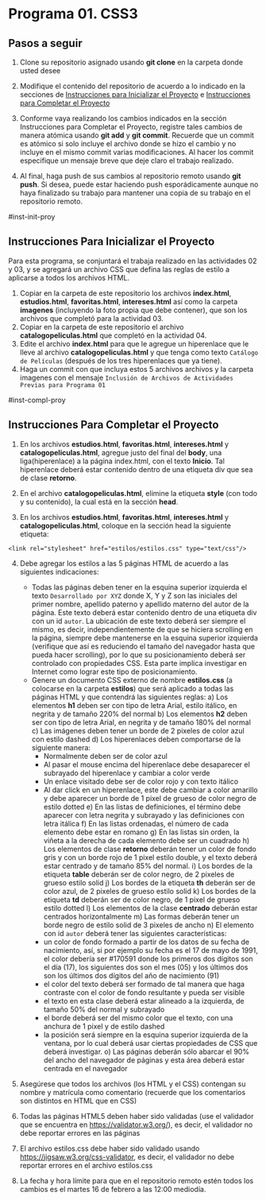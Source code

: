 # Programa 01. CSS3

## Pasos a seguir

1. Clone su repositorio asignado usando **git clone** en la carpeta donde usted desee

2. Modifique el contenido del repositorio de acuerdo a lo indicado en la secciones de [Instrucciones para Inicializar el Proyecto](#inst-init-proy) e [Instrucciones para Completar el Proyecto](#inst-compl-proy)

3. Conforme vaya realizando los cambios indicados en la sección Instrucciones para Completar el Proyecto, registre tales cambios de manera atómica usando **git add** y **git commit**. Recuerde que un commit es atómico si solo incluye el archivo donde se hizo el cambio y no incluye en el mismo commit varias modificaciones. Al hacer los commit especifique un mensaje breve que deje claro el trabajo realizado.

4. Al final, haga push de sus cambios al repositorio remoto usando **git push**. Si desea, puede estar haciendo push esporádicamente aunque no haya finalizado su trabajo para mantener una copia de su trabajo en el repositorio remoto.

#inst-init-proy
## Instrucciones Para Inicializar el Proyecto

Para esta programa, se conjuntará el trabaja realizado en las actividades 02 y 03, y se agregará un archivo CSS que defina las reglas de estilo a aplicarse a todos los archivos HTML. 

1. Copiar en la carpeta de este repositorio los archivos **index.html**, **estudios.html**, **favoritas.html**, **intereses.html** así como la carpeta **imagenes** (incluyendo la foto propia que debe contener), que son los archivos que completó para la actividad 03.
2. Copiar en la carpeta de este repositorio el archivo **catalogopeliculas.html** que completó en la actividad 04.
3. Edite el archivo **index.html** para que le agregue un hiperenlace que le lleve al archivo **catalogopeliculas.html** y que tenga como texto `Catálogo de Películas` (después de los tres hiperenlaces que ya tiene).
4. Haga un commit con que incluya estos 5 archivos archivos y la carpeta imagenes con el mensaje `Inclusión de Archivos de Actividades Previas para Programa 01`

#inst-compl-proy
## Instrucciones Para Completar el Proyecto

1. En los archivos **estudios.html**, **favoritas.html**, **intereses.html** y **catalogopeliculas.html**, agregue justo del final del **body**, una liga(hiperenlace) a la página index.html, con el texto **Inicio**. Tal hiperenlace deberá estar contenido dentro de una etiqueta div que sea de clase **retorno**.

2. En el archivo **catalogopeliculas.html**, elimine la etiqueta **style** (con todo y su contenido), la cual está en la sección **head**.

3. En los archivos **estudios.html**, **favoritas.html**, **intereses.html** y **catalogopeliculas.html**, coloque en la sección head la siguiente etiqueta: 
```
<link rel="stylesheet" href="estilos/estilos.css" type="text/css"/>
```

4. Debe agregar los estilos a las 5 páginas HTML de acuerdo a las siguientes indicaciones:
   - Todas las páginas deben tener en la esquina superior izquierda el texto `Desarrollado por XYZ` donde X, Y y Z son las iniciales del primer nombre, apellido paterno y apellido materno del autor de la página. Este texto deberá estar contenido dentro de una etiqueta div con un id `autor`. La ubicación de este texto deberá ser siempre el mismo, es decir, independientemente de que se hiciera scrolling en la página, siempre debe mantenerse en la esquina superior izquierda (verifique que así es reduciendo el tamaño del navegador hasta que pueda hacer scrolling), por lo que su posicionamiento deberá ser controlado con propiedades CSS. Esta parte implica investigar en Internet como lograr este tipo de posicionamiento.
   - Genere un documento CSS externo de nombre **estilos.css** (a colocarse en la carpeta **estilos**) que será aplicado a todas las páginas HTML y que contendrá las siguientes reglas:
     a) Los elementos **h1** deben ser con tipo de letra Arial, estilo itálico, en negrita y de tamaño 220% del normal
     b) Los elementos **h2** deben ser con tipo de letra Arial, en negrita y de tamaño 180% del normal
     c) Las imágenes deben tener un borde de 2 pixeles de color azul con estilo dashed
     d) Los hiperenlaces deben comportarse de la siguiente manera:
        - Normalmente deben ser de color azul
        - Al pasar el mouse encima del hiperenlace debe desaparecer el subrayado del hiperenlace y cambiar a color verde
        - Un enlace visitado debe ser de color rojo y con texto itálico
        - Al dar click en un hiperenlace, este debe cambiar a color amarillo y debe aparecer un borde de 1 pixel de grueso de color negro de estilo dotted
     e) En las listas de definiciones, el término debe aparecer con letra negrita y subrayado y las definiciones con letra itálica 
     f) En las listas ordenadas, el número de cada elemento debe estar en romano
     g) En las listas sin orden, la viñeta a la derecha de cada elemento debe ser un cuadrado
     h) Los elementos de clase **retorno** deberán tener un color de fondo gris y con un borde rojo de 1 pixel estilo double, y el texto deberá estar centrado y de tamaño 85% del normal.
     i) Los bordes de la etiqueta **table** deberán ser de color negro, de 2 pixeles de grueso estilo solid
     j) Los bordes de la etiqueta **th** deberán ser de color azul, de 2 pixeles de grueso estilo solid
     k) Los bordes de la etiqueta **td** deberán ser de color negro, de 1 pixel de grueso estilo dotted
     l) Los elementos de la clase **centrado** deberán estar centrados horizontalmente
     m) Las formas deberán tener un borde negro de estilo solid de 3 pixeles de ancho
     n) El elemento con id `autor` deberá tener las siguientes características:
        - un color de fondo formado a partir de los datos de su fecha de nacimiento, así, si por ejemplo su fecha es el 17 de mayo de 1991, el color debería ser #170591 donde los primeros dos dígitos son el día (17), los siguientes dos son el mes (05) y los últimos dos son los últimos dos dígitos del año de nacimiento (91)
        - el color del texto deberá ser formado de tal manera que haga contraste con el color de fondo resultante y pueda ser visible
        - el texto en esta clase deberá estar alineado a la izquierda, de tamaño 50% del normal y subrayado
        - el borde deberá ser del mismo color que el texto, con una anchura de 1 pixel y de estilo dashed
        - la posición será siempre en la esquina superior izquierda de la ventana, por lo cual deberá usar ciertas propiedades de CSS que deberá investigar.
     o) Las páginas deberán sólo abarcar el 90% del ancho del navegador de páginas y esta área deberá estar centrada en el navegador
3. Asegúrese que todos los archivos (los HTML y el CSS) contengan su nombre y matrícula como comentario (recuerde que los comentarios son distintos en HTML que en CSS)

4. Todas las páginas HTML5 deben haber sido validadas (use el validador que se encuentra en https://validator.w3.org/), es decir, el validador no debe reportar errores en las páginas
5. El archivo estilos.css debe haber sido validado usando https://jigsaw.w3.org/css-validator, es decir, el validador no debe reportar errores en el archivo estilos.css

6. La fecha y hora límite para que en el repositorio remoto estén todos los cambios es el martes 16 de febrero a las 12:00 mediodía.

